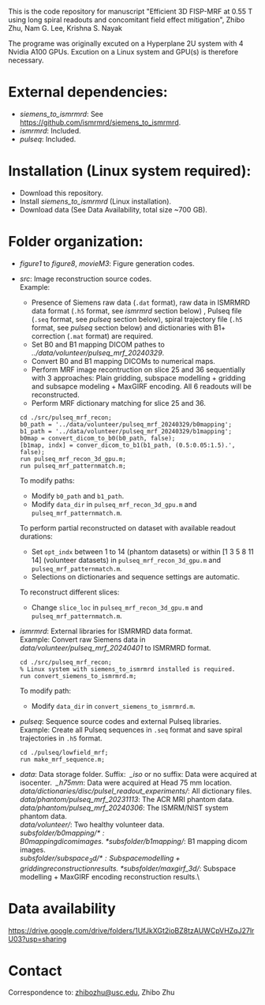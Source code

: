 This is the code repository for manuscript "Efficient 3D FISP-MRF at 0.55 T using long spiral readouts and concomitant field effect mitigation", Zhibo Zhu, Nam G. Lee, Krishna S. Nayak

The programe was originally excuted on a Hyperplane 2U system with 4 Nvidia A100 GPUs. Excution on a Linux system and GPU(s) is therefore necessary.

# External dependencies:
* *siemens_to_ismrmrd*: See https://github.com/ismrmrd/siemens_to_ismrmrd.
* *ismrmrd*: Included.
* *pulseq*: Included.

# Installation (Linux system required):
* Download this repository.
* Install *siemens_to_ismrmrd* (Linux installation).
* Download data (See Data Availability, total size ~700 GB).

# Folder organization:
* *figure1* to *figure8*, *movieM3*: Figure generation codes.
* *src*: Image reconstruction source codes.\
  Example:
  * Presence of Siemens raw data (```.dat``` format), raw data in ISMRMRD data format (```.h5``` format, see *ismrmrd* section below) , Pulseq file (```.seq``` format, see *pulseq* section below), spiral trajectory file (```.h5``` format, see *pulseq* section below) and dictionaries with B1+ correction (```.mat``` format) are required.
  * Set B0 and B1 mapping DICOM pathes to *../data/volunteer/pulseq_mrf_20240329*.
  * Convert B0 and B1 mapping DICOMs to numerical maps.
  * Perform MRF image recontruction on slice 25 and 36 sequentially with 3 approaches: Plain gridding, subspace modelling + gridding and subsapce modeling + MaxGIRF encoding. All 6 readouts will be reconstructed.
  * Perform MRF dictionary matching for slice 25 and 36.
  ```
  cd ./src/pulseq_mrf_recon;
  b0_path = '../data/volunteer/pulseq_mrf_20240329/b0mapping';
  b1_path = '../data/volunteer/pulseq_mrf_20240329/b1mapping';
  b0map = convert_dicom_to_b0(b0_path, false);
  [b1map, indx] = conver_dicom_to_b1(b1_path, (0.5:0.05:1.5).', false);
  run pulseq_mrf_recon_3d_gpu.m;
  run pulseq_mrf_patternmatch.m;
  ```
  To modify paths:
  * Modify ```b0_path``` and ```b1_path```.
  * Modify ```data_dir``` in ```pulseq_mrf_recon_3d_gpu.m``` and ```pulseq_mrf_patternmatch.m```.

  To perform partial reconstructed on dataset with available readout durations:
  * Set ```opt_indx``` between 1 to 14 (phantom datasets) or within [1 3 5 8 11 14] (volunteer datasets) in ```pulseq_mrf_recon_3d_gpu.m``` and ```pulseq_mrf_patternmatch.m```.
  * Selections on dictionaries and sequence settings are automatic.

  To reconstruct different slices:
  * Change ```slice_loc``` in ```pulseq_mrf_recon_3d_gpu.m``` and ```pulseq_mrf_patternmatch.m```.

* *ismrmrd*: External libraries for ISMRMRD data format.\
  Example: Convert raw Siemens data in *data/volunteer/pulseq_mrf_20240401* to ISMRMRD format.
  ```
  cd ./src/pulseq_mrf_recon;
  % Linux system with siemens_to_ismrmrd installed is required.
  run convert_siemens_to_ismrmrd.m;
  ```
  To modify path:
  * Modify ```data_dir``` in ```convert_siemens_to_ismrmrd.m```.
  
* *pulseq*: Sequence source codes and external Pulseq libraries.\
  Example: Create all Pulseq sequences in ```.seq``` format and save spiral trajectories in ```.h5``` format.
  ```
  cd ./pulseq/lowfield_mrf;
  run make_mrf_sequence.m;
  ```
* *data*: Data storage folder. Suffix: &nbsp;*_iso* or no suffix: Data were acquired at isocenter. &nbsp;*_h75mm*: Data were acquired at Head 75 mm location.\
  *data/dictionaries/disc/pulsel_readout_experiments/*: All dictionary files.\
  *data/phantom/pulseq_mrf_20231113*: The ACR MRI phantom data.\
  *data/phantom/pulseq_mrf_20240306*: The ISMRM/NIST system phantom data.\
  *data/volunteer/*: Two healthy volunteer data.\
  *$subsfolder/b0mapping/*: B0 mapping dicom images.\
  *$subsfolder/b1mapping/*: B1 mapping dicom images.\
  *$subsfolder/subspace_3d/*: Subspace modelling + gridding reconstruction results.\
  *$subsfolder/maxgirf_3d/*: Subspace modelling + MaxGIRF encoding reconstruction results.\
  
  
# Data availability
https://drive.google.com/drive/folders/1UfJkXGt2ioBZ8tzAUWCpVHZqJ27lrU03?usp=sharing

# Contact
Correspondence to: zhibozhu@usc.edu, Zhibo Zhu
